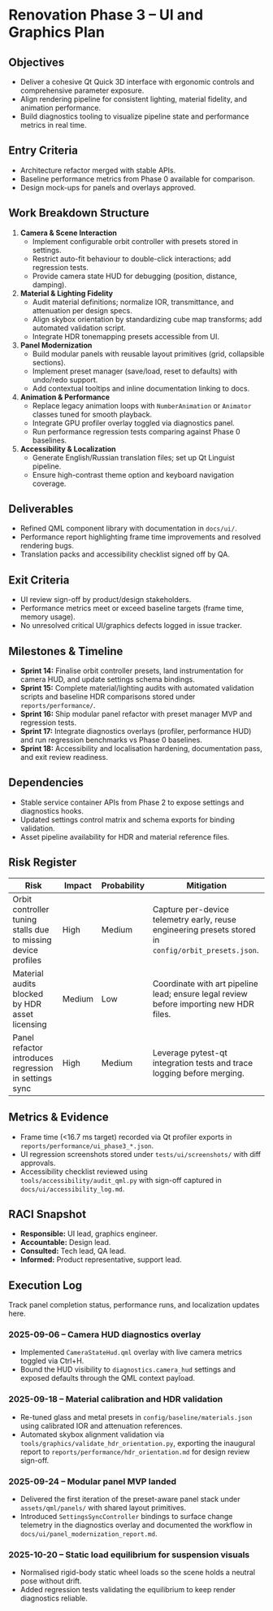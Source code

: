 # Renovation Phase 3 – UI and Graphics Plan

## Objectives
- Deliver a cohesive Qt Quick 3D interface with ergonomic controls and comprehensive parameter exposure.
- Align rendering pipeline for consistent lighting, material fidelity, and animation performance.
- Build diagnostics tooling to visualize pipeline state and performance metrics in real time.

## Entry Criteria
- Architecture refactor merged with stable APIs.
- Baseline performance metrics from Phase 0 available for comparison.
- Design mock-ups for panels and overlays approved.

## Work Breakdown Structure
1. **Camera & Scene Interaction**
   - Implement configurable orbit controller with presets stored in settings.
   - Restrict auto-fit behaviour to double-click interactions; add regression tests.
   - Provide camera state HUD for debugging (position, distance, damping).
2. **Material & Lighting Fidelity**
   - Audit material definitions; normalize IOR, transmittance, and attenuation per design specs.
   - Align skybox orientation by standardizing cube map transforms; add automated validation script.
   - Integrate HDR tonemapping presets accessible from UI.
3. **Panel Modernization**
   - Build modular panels with reusable layout primitives (grid, collapsible sections).
   - Implement preset manager (save/load, reset to defaults) with undo/redo support.
   - Add contextual tooltips and inline documentation linking to docs.
4. **Animation & Performance**
   - Replace legacy animation loops with `NumberAnimation` or `Animator` classes tuned for smooth playback.
   - Integrate GPU profiler overlay toggled via diagnostics panel.
   - Run performance regression tests comparing against Phase 0 baselines.
5. **Accessibility & Localization**
   - Generate English/Russian translation files; set up Qt Linguist pipeline.
   - Ensure high-contrast theme option and keyboard navigation coverage.

## Deliverables
- Refined QML component library with documentation in `docs/ui/`.
- Performance report highlighting frame time improvements and resolved rendering bugs.
- Translation packs and accessibility checklist signed off by QA.

## Exit Criteria
- UI review sign-off by product/design stakeholders.
- Performance metrics meet or exceed baseline targets (frame time, memory usage).
- No unresolved critical UI/graphics defects logged in issue tracker.

## Milestones & Timeline
- **Sprint 14:** Finalise orbit controller presets, land instrumentation for camera
  HUD, and update settings schema bindings.
- **Sprint 15:** Complete material/lighting audits with automated validation
  scripts and baseline HDR comparisons stored under `reports/performance/`.
- **Sprint 16:** Ship modular panel refactor with preset manager MVP and
  regression tests.
- **Sprint 17:** Integrate diagnostics overlays (profiler, performance HUD) and
  run regression benchmarks vs Phase 0 baselines.
- **Sprint 18:** Accessibility and localisation hardening, documentation pass,
  and exit review readiness.

## Dependencies
- Stable service container APIs from Phase 2 to expose settings and diagnostics
  hooks.
- Updated settings control matrix and schema exports for binding validation.
- Asset pipeline availability for HDR and material reference files.

## Risk Register
| Risk | Impact | Probability | Mitigation |
| --- | --- | --- | --- |
| Orbit controller tuning stalls due to missing device profiles | High | Medium | Capture per-device telemetry early, reuse engineering presets stored in `config/orbit_presets.json`. |
| Material audits blocked by HDR asset licensing | Medium | Low | Coordinate with art pipeline lead; ensure legal review before importing new HDR files. |
| Panel refactor introduces regression in settings sync | High | Medium | Leverage pytest-qt integration tests and trace logging before merging. |

## Metrics & Evidence
- Frame time (<16.7 ms target) recorded via Qt profiler exports in
  `reports/performance/ui_phase3_*.json`.
- UI regression screenshots stored under `tests/ui/screenshots/` with diff
  approvals.
- Accessibility checklist reviewed using `tools/accessibility/audit_qml.py` with
  sign-off captured in `docs/ui/accessibility_log.md`.

## RACI Snapshot
- **Responsible:** UI lead, graphics engineer.
- **Accountable:** Design lead.
- **Consulted:** Tech lead, QA lead.
- **Informed:** Product representative, support lead.

## Execution Log
Track panel completion status, performance runs, and localization updates here.

### 2025-09-06 – Camera HUD diagnostics overlay
- Implemented `CameraStateHud.qml` overlay with live camera metrics toggled via Ctrl+H.
- Bound the HUD visibility to `diagnostics.camera_hud` settings and exposed defaults through the QML context payload.

### 2025-09-18 – Material calibration and HDR validation
- Re-tuned glass and metal presets in `config/baseline/materials.json` using calibrated IOR and attenuation references.
- Automated skybox alignment validation via `tools/graphics/validate_hdr_orientation.py`, exporting the inaugural
  report to `reports/performance/hdr_orientation.md` for design review sign-off.

### 2025-09-24 – Modular panel MVP landed
- Delivered the first iteration of the preset-aware panel stack under `assets/qml/panels/` with shared layout primitives.
- Introduced `SettingsSyncController` bindings to surface change telemetry in the diagnostics overlay and documented
  the workflow in `docs/ui/panel_modernization_report.md`.

### 2025-10-20 – Static load equilibrium for suspension visuals
- Normalised rigid-body static wheel loads so the scene holds a neutral pose without drift.
- Added regression tests validating the equilibrium to keep render diagnostics reliable.


